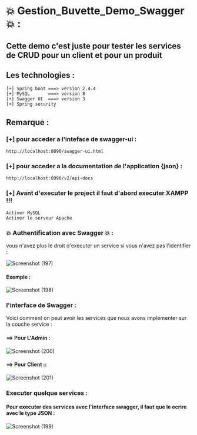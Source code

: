 # :boom: Gestion_Buvette_Demo_Swagger :boom: :

## Cette demo c'est juste pour tester les services de CRUD pour un client et pour un produit </br>
## Les technologies :</br>
```
[+] Spring boot ===> version 2.4.4
[+] MySQL       ===> version 8
[+] Swagger UI  ===> version 3
[+] Spring security
```
## Remarque :

### [+] pour acceder a l'inteface de swagger-ui : </br>

```
http://localhost:8090/swagger-ui.html
```
### [+] pour acceder a la documentation de l'application {json}  :</br>
```
http://localhost:8090/v2/api-docs
```

### [+] Avant d'executer le project il faut d'abord executer XAMPP !!! 
```
Activer MySQL
Activer le serveur Apache
```
### :boom: Authentification avec Swagger :boom: :
vous n'avez plus le droit d'executer un service si vous n'avez pas l'identifier :

![Screenshot (197)](https://user-images.githubusercontent.com/65505262/147472704-f529924c-f1f5-46d6-97dd-fbb5671e73d7.png)

#### Exemple :

![Screenshot (198)](https://user-images.githubusercontent.com/65505262/147472752-923ee054-e25b-4f27-83fe-eaf448b5eccd.png)

### I'interface de Swagger :
Voici comment on peut avoir les services que nous avons implementer sur la couche service :</br>
#### ==> Pour L'Admin :</br>
![Screenshot (200)](https://user-images.githubusercontent.com/65505262/147472362-d50060a7-0b59-4125-9548-417d851cf31a.png)
#### ==> Pour Client ::</br>
![Screenshot (201)](https://user-images.githubusercontent.com/65505262/147472474-0dd3ba2f-9fcf-4888-be28-311d8c0383d3.png)


### Executer quelque services :
#### Pour executer des services avec l'interface swagger, il faut que le ecrire avec le type <strong>JSON</strong> : </br>
![Screenshot (199)](https://user-images.githubusercontent.com/65505262/147472592-f61e3d65-9b4e-4a78-9c88-7dc03760cc1c.png)


